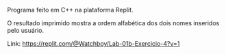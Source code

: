 Programa feito em C++ na plataforma Replit.

O resultado imprimido mostra a ordem alfabética dos dois nomes inseridos pelo usuário.

Link: https://replit.com/@Watchboy/Lab-01b-Exercicio-4?v=1
